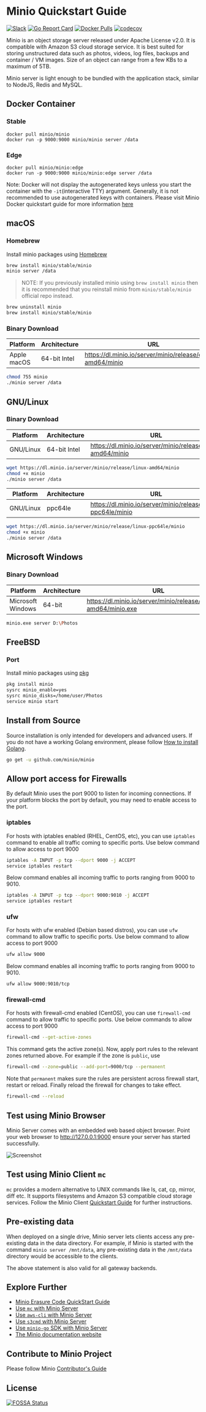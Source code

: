 # Minio Quickstart Guide
[![Slack](https://slack.minio.io/slack?type=svg)](https://slack.minio.io) [![Go Report Card](https://goreportcard.com/badge/minio/minio)](https://goreportcard.com/report/minio/minio) [![Docker Pulls](https://img.shields.io/docker/pulls/minio/minio.svg?maxAge=604800)](https://hub.docker.com/r/minio/minio/) [![codecov](https://codecov.io/gh/minio/minio/branch/master/graph/badge.svg)](https://codecov.io/gh/minio/minio)

Minio is an object storage server released under Apache License v2.0. It is compatible with Amazon S3 cloud storage service. It is best suited for storing unstructured data such as photos, videos, log files, backups and container / VM images. Size of an object can range from a few KBs to a maximum of 5TB.

Minio server is light enough to be bundled with the application stack, similar to NodeJS, Redis and MySQL.

## Docker Container
### Stable
```
docker pull minio/minio
docker run -p 9000:9000 minio/minio server /data
```

### Edge
```
docker pull minio/minio:edge
docker run -p 9000:9000 minio/minio:edge server /data
```
Note: Docker will not display the autogenerated keys unless you start the container with the `-it`(interactive TTY) argument. Generally, it is not recommended to use autogenerated keys with containers. Please visit Minio Docker quickstart guide for more information [here](https://docs.minio.io/docs/minio-docker-quickstart-guide)

## macOS
### Homebrew
Install minio packages using [Homebrew](http://brew.sh/)
```sh
brew install minio/stable/minio
minio server /data
```

> NOTE: If you previously installed minio using `brew install minio` then it is recommended that you reinstall minio from `minio/stable/minio` official repo instead.
```sh
brew uninstall minio
brew install minio/stable/minio
```

### Binary Download
| Platform| Architecture | URL|
| ----------| -------- | ------|
|Apple macOS|64-bit Intel|https://dl.minio.io/server/minio/release/darwin-amd64/minio |
```sh
chmod 755 minio
./minio server /data
```

## GNU/Linux
### Binary Download
| Platform| Architecture | URL|
| ----------| -------- | ------|
|GNU/Linux|64-bit Intel|https://dl.minio.io/server/minio/release/linux-amd64/minio |
```sh
wget https://dl.minio.io/server/minio/release/linux-amd64/minio
chmod +x minio
./minio server /data
```

| Platform| Architecture | URL|
| ----------| -------- | ------|
|GNU/Linux|ppc64le|https://dl.minio.io/server/minio/release/linux-ppc64le/minio |
```sh
wget https://dl.minio.io/server/minio/release/linux-ppc64le/minio
chmod +x minio
./minio server /data
```

## Microsoft Windows
### Binary Download
| Platform| Architecture | URL|
| ----------| -------- | ------|
|Microsoft Windows|64-bit|https://dl.minio.io/server/minio/release/windows-amd64/minio.exe |
```sh
minio.exe server D:\Photos
```

## FreeBSD
### Port
Install minio packages using [pkg](https://github.com/freebsd/pkg)

```sh
pkg install minio
sysrc minio_enable=yes
sysrc minio_disks=/home/user/Photos
service minio start
```

## Install from Source
Source installation is only intended for developers and advanced users. If you do not have a working Golang environment, please follow [How to install Golang](https://docs.minio.io/docs/how-to-install-golang).

```sh
go get -u github.com/minio/minio
```

## Allow port access for Firewalls

By default Minio uses the port 9000 to listen for incoming connections. If your platform blocks the port by default, you may need to enable access to the port.

### iptables

For hosts with iptables enabled (RHEL, CentOS, etc), you can use `iptables` command to enable all traffic coming to specific ports. Use below command to allow
access to port 9000

```sh
iptables -A INPUT -p tcp --dport 9000 -j ACCEPT
service iptables restart
```

Below command enables all incoming traffic to ports ranging from 9000 to 9010.

```sh
iptables -A INPUT -p tcp --dport 9000:9010 -j ACCEPT
service iptables restart
```

### ufw

For hosts with ufw enabled (Debian based distros), you can use `ufw` command to allow traffic to specific ports. Use below command to allow access to port 9000

```sh
ufw allow 9000
```

Below command enables all incoming traffic to ports ranging from 9000 to 9010.

```sh
ufw allow 9000:9010/tcp
```

### firewall-cmd

For hosts with firewall-cmd enabled (CentOS), you can use `firewall-cmd` command to allow traffic to specific ports. Use below commands to allow access to port 9000

```sh
firewall-cmd --get-active-zones
```

This command gets the active zone(s). Now, apply port rules to the relevant zones returned above. For example if the zone is `public`, use

```sh
firewall-cmd --zone=public --add-port=9000/tcp --permanent
```

Note that `permanent` makes sure the rules are persistent across firewall start, restart or reload. Finally reload the firewall for changes to take effect.

```sh
firewall-cmd --reload
```

## Test using Minio Browser
Minio Server comes with an embedded web based object browser. Point your web browser to http://127.0.0.1:9000 ensure your server has started successfully.

![Screenshot](https://github.com/minio/minio/blob/master/docs/screenshots/minio-browser.png?raw=true)

## Test using Minio Client `mc`
`mc` provides a modern alternative to UNIX commands like ls, cat, cp, mirror, diff etc. It supports filesystems and Amazon S3 compatible cloud storage services. Follow the Minio Client [Quickstart Guide](https://docs.minio.io/docs/minio-client-quickstart-guide) for further instructions.

## Pre-existing data
When deployed on a single drive, Minio server lets clients access any pre-existing data in the data directory. For example, if Minio is started with the command  `minio server /mnt/data`, any pre-existing data in the `/mnt/data` directory would be accessible to the clients.

The above statement is also valid for all gateway backends.

## Explore Further
- [Minio Erasure Code QuickStart Guide](https://docs.minio.io/docs/minio-erasure-code-quickstart-guide)
- [Use `mc` with Minio Server](https://docs.minio.io/docs/minio-client-quickstart-guide)
- [Use `aws-cli` with Minio Server](https://docs.minio.io/docs/aws-cli-with-minio)
- [Use `s3cmd` with Minio Server](https://docs.minio.io/docs/s3cmd-with-minio)
- [Use `minio-go` SDK with Minio Server](https://docs.minio.io/docs/golang-client-quickstart-guide)
- [The Minio documentation website](https://docs.minio.io)

## Contribute to Minio Project
Please follow Minio [Contributor's Guide](https://github.com/minio/minio/blob/master/CONTRIBUTING.md)


## License
[![FOSSA Status](https://app.fossa.io/api/projects/git%2Bgithub.com%2Fminio%2Fminio.svg?type=large)](https://app.fossa.io/projects/git%2Bgithub.com%2Fminio%2Fminio?ref=badge_large)
